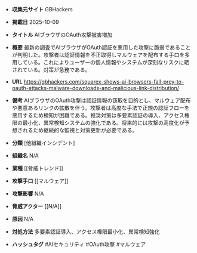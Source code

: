 - **収集元サイト**
GBHackers

- **掲載日**
2025-10-09

- **タイトル**
AIブラウザのOAuth攻撃被害増加

- **概要**
最新の調査でAIブラウザがOAuth認証を悪用した攻撃に脆弱であることが判明した。攻撃者は認証情報を不正取得しマルウェアを配布する手口を多用している。これによりユーザーの個人情報やシステムが深刻なリスクに晒されている。対策が急務である。

- **URL**
https://gbhackers.com/squarex-shows-ai-browsers-fall-prey-to-oauth-attacks-malware-downloads-and-malicious-link-distribution/

- **備考**
AIブラウザのOAuth攻撃は認証情報の窃取を目的とし、マルウェア配布や悪意あるリンクの拡散を伴う。攻撃者は高度な手法で正規の認証フローを悪用するため検知が困難である。推奨対策は多要素認証の導入、アクセス権限の最小化、異常検知システムの強化である。将来的には攻撃の高度化が予想されるため継続的な監視と対策更新が必要である。

- **分類**
[他組織インシデント]

- **組織名**
N/A

- **業種**
[[脅威トレンド]]

- **攻撃手口**
[[マルウェア]]

- **攻撃影響**
N/A

- **脅威アクター**
[[N/A]]

- **原因**
N/A

- **対処方法**
多要素認証導入、アクセス権限最小化、異常検知強化

- **ハッシュタグ**
#AIセキュリティ #OAuth攻撃 #マルウェア
